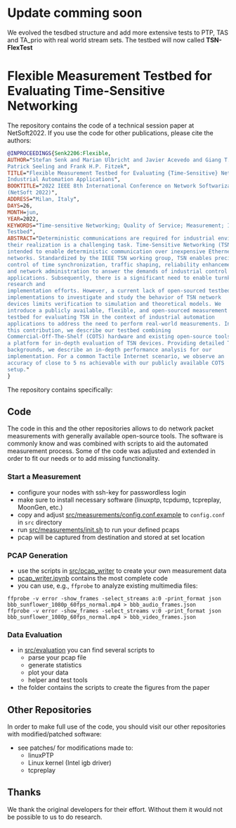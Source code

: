 # Update comming soon
We evolved the tesdbed structure and add more extensive tests to PTP, TAS and TA_prio with real world stream sets. The testbed will now called **TSN-FlexTest**


# Flexible Measurement Testbed for Evaluating Time-Sensitive Networking

The repository contains the code of a technical session paper at NetSoft2022.
If you use the code for other publications, please cite the authors:

```bibtex
@INPROCEEDINGS{Senk2206:Flexible,
AUTHOR="Stefan Senk and Marian Ulbricht and Javier Acevedo and Giang T. Nguyen and
Patrick Seeling and Frank H.P. Fitzek",
TITLE="Flexible Measurement Testbed for Evaluating {Time-Sensitive} Networking in
Industrial Automation Applications",
BOOKTITLE="2022 IEEE 8th International Conference on Network Softwarization (NetSoft)
(NetSoft 2022)",
ADDRESS="Milan, Italy",
DAYS=26,
MONTH=jun,
YEAR=2022,
KEYWORDS="Time-sensitive Networking; Quality of Service; Measurement; IEEE Standards;
Testbed",
ABSTRACT="Deterministic communications are required for industrial environments, yet
their realization is a challenging task. Time-Sensitive Networking (TSN) is
intended to enable deterministic communication over inexpensive Ethernet
networks. Standardized by the IEEE TSN working group, TSN enables precise
control of time synchronization, traffic shaping, reliability enhancements,
and network administration to answer the demands of industrial control
applications. Subsequently, there is a significant need to enable turnkey
research and
implementation efforts. However, a current lack of open-sourced testbed
implementations to investigate and study the behavior of TSN network
devices limits verification to simulation and theoretical models. We
introduce a publicly available, flexible, and open-sourced measurement
testbed for evaluating TSN in the context of industrial automation
applications to address the need to perform real-world measurements. In
this contribution, we describe our testbed combining
Commercial-Off-The-Shelf (COTS) hardware and existing open-source tools as
a platform for in-depth evaluation of TSN devices. Providing detailed TSN
backgrounds, we describe an in-depth performance analysis for our
implementation. For a common Tactile Internet scenario, we observe an
accuracy of close to 5 ns achievable with our publicly available COTS
setup."
}
```

The repository contains specifically:

## Code

The code in this and the other repositories allows to do network packet measurements with generally available open-source tools.
The software is commonly know and was combined with scripts to aid the automated measurement process.
Some of the code was adjusted and extended in order to fit our needs or to add missing functionality.

### Start a Measurement
* configure your nodes with ssh-key for passwordless login
* make sure to install necessary software (linuxptp, tcpdump, tcpreplay, MoonGen, etc.)
* copy and adjust [src/measurements/config.conf.example](src/measurements/config.conf.example) to `config.conf` in `src` directory
* run [src/measurements/init.sh](src/measurements/init.sh) to run your defined pcaps
* pcap will be captured from destination and stored at set location

### PCAP Generation
* use the scripts in [src/pcap_writer](src/pcap_writer) to create your own measurement data
* [pcap_writer.ipynb](src/pcap_writer/pcap_writer.ipynb) contains the most complete code
* you can use, e.g., `ffprobe` to analyze existing multimedia files:
```shell
ffprobe -v error -show_frames -select_streams a:0 -print_format json bbb_sunflower_1080p_60fps_normal.mp4 > bbb_audio_frames.json
ffprobe -v error -show_frames -select_streams v:0 -print_format json bbb_sunflower_1080p_60fps_normal.mp4 > bbb_video_frames.json
```

### Data Evaluation
* in [src/evaluation](src/evaluation) you can find several scripts to
  * parse your pcap file
  * generate statistics
  * plot your data
  * helper and test tools
* the folder contains the scripts to create the figures from the paper

## Other Repositories

In order to make full use of the code, you should visit our other repositories with modified/patched software:
* see patches/ for modifications made to:
	* linuxPTP
	* Linux kernel (Intel igb driver)
	* tcpreplay

## Thanks

We thank the original developers for their effort.
Without them it would not be possible to us to do research.
